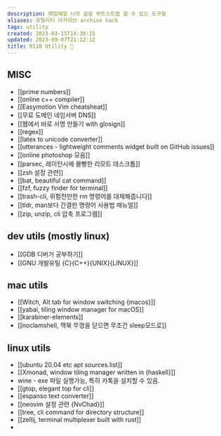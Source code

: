 ```yaml
---
description: 매일매일 나의 삶을 부트스트랩 할 수 있는 도구들
aliases: 유틸리티 아카이브 archive hack
tags: utility
created: 2023-03-15T14:30:15
updated: 2023-09-07T21:12:12
title: 0110 Utility 🔧
---
```


## MISC

- [[prime numbers]]
- [[online c++ compiler]]
- [[Easymotion Vim cheatsheat]]
- [[무료 도메인 네임서버 DNS]]
- [[웹에서 바로 서명 만들기 with glosign]]
- [[regex]]
- [[latex to unicode converter]]
- [[utterances - lightweight comments widget built on GitHub issues]]
- [[online photoshop 모음]]
- [[parsec, 레이턴시에 몰빵한 리모트 데스크톱]]
- [[zsh 설정 관련]]
- [[bat, beautiful cat command]]
- [[fzf, fuzzy finder for terminal]]
- [[trash-cli, 위험천만한 rm 명령어를 대체해줍니다]]
- [[tldr, man보다 간결한 명령어 사용법 매뉴얼]]
- [[zip, unzip, cli 압축 프로그램]]

## dev utils (mostly linux)

- [[GDB 디버거 공부하기]]
- [[GNU 개발유틸 {C}{C++}{UNIX}{LINUX}]]

## mac utils

- [[Witch, Alt tab for window switching {macos}]]
- [[yabai, tiling window manager for macOS]]
- [[karabiner-elements]]
- [[noclamshell, 맥북 뚜껑을 닫으면 무조건 sleep모드로]]

## linux utils

- [[ubuntu 20.04 etc apt sources.list]]
- [[Xmonad, window tiling manager written in {haskell}]]
- wine - exe 파일 실행가능, 특히 카톡을 설치할 수 있음.
- [[gtop, elegant top for cli]]
- [[espanso text converter]]
- [[neovim 설정 관련 {NvChad}]]
- [[tree, cli command for directory structure]]
- [[zellij, terminal multiplexer built with rust]]
- 
